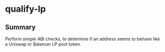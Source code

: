 # qualify-lp

## Summary

Perform simple ABI checks, to determine if an address seems to behave
like a Uniswap or Balancer LP pool token.

